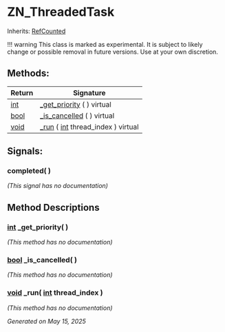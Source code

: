 # ZN_ThreadedTask

Inherits: [RefCounted](https://docs.godotengine.org/en/stable/classes/class_refcounted.html)

!!! warning
    This class is marked as experimental. It is subject to likely change or possible removal in future versions. Use at your own discretion.

## Methods: 


Return                                                                  | Signature                                                                                                     
----------------------------------------------------------------------- | --------------------------------------------------------------------------------------------------------------
[int](https://docs.godotengine.org/en/stable/classes/class_int.html)    | [_get_priority](#i__get_priority) ( ) virtual                                                                 
[bool](https://docs.godotengine.org/en/stable/classes/class_bool.html)  | [_is_cancelled](#i__is_cancelled) ( ) virtual                                                                 
[void](#)                                                               | [_run](#i__run) ( [int](https://docs.godotengine.org/en/stable/classes/class_int.html) thread_index ) virtual 
<p></p>

## Signals: 

### completed( ) 

*(This signal has no documentation)*

## Method Descriptions

### [int](https://docs.godotengine.org/en/stable/classes/class_int.html)<span id="i__get_priority"></span> **_get_priority**( ) 

*(This method has no documentation)*

### [bool](https://docs.godotengine.org/en/stable/classes/class_bool.html)<span id="i__is_cancelled"></span> **_is_cancelled**( ) 

*(This method has no documentation)*

### [void](#)<span id="i__run"></span> **_run**( [int](https://docs.godotengine.org/en/stable/classes/class_int.html) thread_index ) 

*(This method has no documentation)*

_Generated on May 15, 2025_
